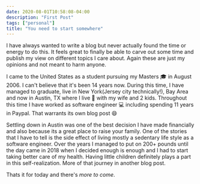 ```yaml
---
date: 2020-08-01T10:58:08-04:00
description: "First Post"
tags: ["personal"]
title: "You need to start somewhere"
---
```

I have always wanted to write a blog but never actually found the time or energy to do this. It feels great to finally be able to carve out some time and publish my view on different topics I care about. Again these are just my opinions and not meant to harm anyone.

I came to the United States as a student pursuing my Masters :mortar_board: in August 2006. I can't believe that it's been 14 years now. During this time, I have managed to graduate, live in New York(Jersey city technically!), Bay Area and now in Austin, TX where I live :house_with_garden: with my wife and 2 kids. Throughout this time I have worked as software engineer :computer: including spending 11 years in Paypal. That warrants its own blog post :smile:

Settling down in Austin was one of the best decision I have made financially and also because its a great place to raise your family. One of the stories that I have to tell is the side effect of living mostly a sedentary life style as a software engineer. Over the years I managed to put on 200+ pounds until the day came in 2018 when I decided enough is enough and I had to start taking better care of my health. Having little children definitely plays a part in this self-realization. More of that journey in another blog post.

Thats it for today and there's _more to come_.

